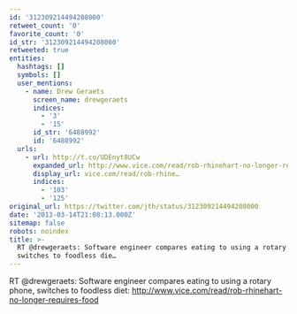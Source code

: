 ```yaml
---
id: '312309214494208000'
retweet_count: '0'
favorite_count: '0'
id_str: '312309214494208000'
retweeted: true
entities:
  hashtags: []
  symbols: []
  user_mentions:
    - name: Drew Geraets
      screen_name: drewgeraets
      indices:
        - '3'
        - '15'
      id_str: '6488992'
      id: '6488992'
  urls:
    - url: http://t.co/UDEnyt8UCw
      expanded_url: http://www.vice.com/read/rob-rhinehart-no-longer-requires-food
      display_url: vice.com/read/rob-rhine…
      indices:
        - '103'
        - '125'
original_url: https://twitter.com/jth/status/312309214494208000
date: '2013-03-14T21:08:13.000Z'
sitemap: false
robots: noindex
title: >-
  RT @drewgeraets: Software engineer compares eating to using a rotary phone,
  switches to foodless die…
---
```


RT @drewgeraets: Software engineer compares eating to using a rotary phone, switches to foodless diet: http://www.vice.com/read/rob-rhinehart-no-longer-requires-food